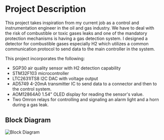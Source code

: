 # Project Description

This project takes inspiration from my current job as a control and instrumentation engineer in the oil and gas industry. We have to deal with the risk of combustible or toxic gases leaks and one of the mandatory protection mechanisms is having a gas detection system. I designed a detector for combustible gases especially H2 which utilizes a common communication protocol to send data to the main controller in the system. 

This project incorporates the following: 
- SGP30 air quality sensor with H2 detection capability
- STM32F103 microcontroller
- LTC2631ITS8 I2C DAC with voltage output
- AD5749 4-20mA transmitter IC to send data to a connector and then to the control system.
- AOM12864A0 1.54" OLED display for reading the sensor's value.
- Two Omron relays for controlling and signaling an alarm light and a horn during a gas leak.

## Block Diagram

![Block Diagram](https://user-images.githubusercontent.com/71399691/196049351-8af7a224-e577-4999-854c-2059e4e5a7d0.jpg)
